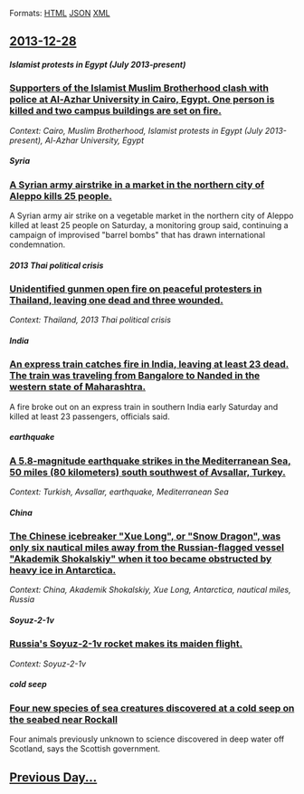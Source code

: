 
Formats: [HTML](2013/12/28/index.html)  [JSON](2013/12/28/index.json)  [XML](2013/12/28/index.xml)  

## [2013-12-28](/news/2013/12/28/index.md)

##### Islamist protests in Egypt (July 2013-present)
### [Supporters of the Islamist Muslim Brotherhood clash with police at Al-Azhar University in Cairo, Egypt. One person is killed and two campus buildings are set on fire. ](/news/2013/12/28/supporters-of-the-islamist-muslim-brotherhood-clash-with-police-at-al-azhar-university-in-cairo-egypt-one-person-is-killed-and-two-campus.md)
_Context: Cairo, Muslim Brotherhood, Islamist protests in Egypt (July 2013-present), Al-Azhar University, Egypt_

##### Syria
### [A Syrian army airstrike in a market in the northern city of Aleppo kills 25 people. ](/news/2013/12/28/a-syrian-army-airstrike-in-a-market-in-the-northern-city-of-aleppo-kills-25-people.md)
A Syrian army air strike on a vegetable market in the northern city of Aleppo killed at least 25 people on Saturday, a monitoring group said, continuing a campaign of improvised &quot;barrel bombs&quot; that has drawn international condemnation.

##### 2013 Thai political crisis
### [Unidentified gunmen open fire on peaceful protesters in Thailand, leaving one dead and three wounded. ](/news/2013/12/28/unidentified-gunmen-open-fire-on-peaceful-protesters-in-thailand-leaving-one-dead-and-three-wounded.md)
_Context: Thailand, 2013 Thai political crisis_

##### India
### [An express train catches fire in India, leaving at least 23 dead. The train was traveling from Bangalore to Nanded in the western state of Maharashtra. ](/news/2013/12/28/an-express-train-catches-fire-in-india-leaving-at-least-23-dead-the-train-was-traveling-from-bangalore-to-nanded-in-the-western-state-of-m.md)
A fire broke out on an express train in southern India early Saturday and killed at least 23 passengers, officials said.

##### earthquake
### [A 5.8-magnitude earthquake strikes in the Mediterranean Sea, 50 miles (80 kilometers) south southwest of Avsallar, Turkey. ](/news/2013/12/28/a-5-8-magnitude-earthquake-strikes-in-the-mediterranean-sea-50-miles-80-kilometers-south-southwest-of-avsallar-turkey.md)
_Context: Turkish, Avsallar, earthquake, Mediterranean Sea_

##### China
### [The Chinese icebreaker "Xue Long", or "Snow Dragon", was only six nautical miles away from the Russian-flagged vessel "Akademik Shokalskiy" when it too became obstructed by heavy ice in Antarctica. ](/news/2013/12/28/the-chinese-icebreaker-xua-la3ng-or-snow-dragon-was-only-six-nautical-miles-away-from-the-russian-flagged-vessel-akademik-shokalskiy.md)
_Context: China, Akademik Shokalskiy, Xue Long, Antarctica, nautical miles, Russia_

##### Soyuz-2-1v
### [Russia's Soyuz-2-1v rocket makes its maiden flight. ](/news/2013/12/28/russia-s-soyuz-2-1v-rocket-makes-its-maiden-flight.md)
_Context: Soyuz-2-1v_

##### cold seep
### [Four new species of sea creatures discovered at a cold seep on the seabed near Rockall ](/news/2013/12/28/four-new-species-of-sea-creatures-discovered-at-a-cold-seep-on-the-seabed-near-rockall.md)
Four animals previously unknown to science discovered in deep water off Scotland, says the Scottish government.

## [Previous Day...](/news/2013/12/27/index.md)


